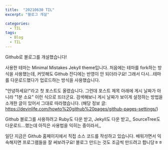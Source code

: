 ```yaml
---
title:  "20210630 TIL"
excerpt: "블로그 개설"

categories:
  - TIL
tags:
  - Blog
  - TIL
---
```


Github로 블로그를 개설했습니다!

사용한 테마는 Minimal Mistakes Jekyll theme입니다.
처음에는 테마를 fork하는 방식을 사용했는데, 커밋해도 Github 잔디에는 반영이 안 되더라구요!
그래서 다시...테마를 다운로드했다가 업로드하는 방식을 사용했습니다.

"안녕하세요!"라고 첫 포스트도 올렸습니다.
그런데 포스트 제목 아래에 게시 날짜가 아니라 "1분 소요" 이런 식으로 뜨더군요.
검색해보니 게시 날짜가 보이게 설정하는 방법을 소개한 글이 있어서 그대로 따라했습니다.
(해당 정보 글: https://devinlife.com/howto%20github%20pages/github-pages-settings/)

Github 블로그를 사용하려고 
Ruby도 다운 받고, 
Jekyll도 다운 받고,,
SourceTree도 다운로드...했는데
아직은 사용법을 익히는 중이라서,, 

일단 지금은 Github 홈페이지에서 직접 소스 코드를 작성하고 있습니다.
배워가면서 익숙해지면 프로그램들을 잘 써보려구요!
블로그 만드는 것도 조금씩 만드려고 합니당ㅎㅎ

